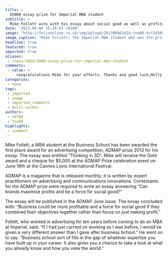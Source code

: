 ```yaml
---
title: >
  $5000 essay prize for Imperial MBA student
subtitle: >
  Mike Follett wins with his essay about social good as well as profitability
date: "2013-06-06 15:26:01 +0100"
image: "http://felixonline.co.uk/img/upload/201306061624-tna08-4cf34385d4cf352f.jpg"
image_caption: "Mike Follett: the Imperial MBA student who won the prize"
headline: true
featured: true
imported: true
aliases:
 - /news/3664/5000-essay-prize-for-imperial-mba-student
comments:
 - value: >
     congratulations Mike for your efforts. Thanks and good luck,Holly H!,I came across your wbisete not knowing if it was really you but I recognized you from the posted picture! Anyway, I have thought about you many times over the years and was hoping you would come to the 30th class reunion in 2008 but I did not see you. I fondly remember walking to Victor school together and coming to pick you up at your house and hearing Led Zeppelin in the back ground. My mom still lives in the same house around the corner from your old house. I now live in east Tennessee but will be moving to northern Virginia next year. I am currently an assistant professor of biology at a local community college here in Knoxville. I would love to hear from you and catch up on what you've been doing .All the best, Roxana,Whoever wrote this, you know how to make a good <a href="http://tuokpp.com">artecli.</a>
categories:
 - news
tags:
 - imported
 - image
 - imported_comments
 - multi-author
authors:
 - nm708
 - tna08
highlights:
 - comment
---
```


Mike Follett, a MBA student at the Business School has been awarded the first place award for an advertising competition, ADMAP prize 2013 for his essay. The essay was entitled “Thinking in 3D”. Mike will receive the Gold award and a cheque for $5,000 at the ADMAP Prize celebration event on June 19th at the Cannes Lions International Festival.

ADMAP is a magazine that is released monthly, it is written by expert practitioners on advertising and communications innovations. Contestants for the ADMAP prize were required to write an essay answering “Can brands maximise profits and be a force for social good?”

The essay will be published in the ADMAP June issue. The essay concluded with: “Business could be more profitable and a force for social good if they combined their objectives together rather than focus on just making profit.”

Follett, who worked in advertising for ten years before coming to do an MBA at Imperial, said: “If I had just carried on working as I was before, I would’ve given a very different answer than I gave after business bchool.” He went on to say: “Business school sort of fills in the gap of whatever expertise you have built up in your career. It also gives you a chance to take a look at what you already know and how you view the world.”
